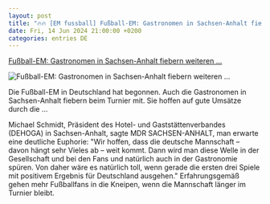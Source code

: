 ```yaml
---
layout: post
title: "🔥🔥 [EM fussball] Fußball-EM: Gastronomen in Sachsen-Anhalt fiebern weiteren ..."
date: Fri, 14 Jun 2024 21:00:00 +0200
categories: entries DE
---
```

[Fußball-EM: Gastronomen in Sachsen-Anhalt fiebern weiteren ...](https://www.mdr.de/nachrichten/sachsen-anhalt/fussball-em-gastronomie-wirtschaft-100.html)

![Fußball-EM: Gastronomen in Sachsen-Anhalt fiebern weiteren ...](https://cdn.mdr.de/sport/fussball_1bl/fussball-fans-110_v-variantBig16x9_wm-true_zc-ecbbafc6.jpg?version=6600)

Die Fußball-EM in Deutschland hat begonnen. Auch die Gastronomen in Sachsen-Anhalt fiebern beim Turnier mit. Sie hoffen auf gute Umsätze durch die ...

Michael Schmidt, Präsident des Hotel- und Gaststättenverbandes (DEHOGA) in Sachsen-Anhalt, sagte MDR SACHSEN-ANHALT, man erwarte eine deutliche Euphorie: "Wir hoffen, dass die deutsche Mannschaft – davon hängt sehr Vieles ab – weit kommt. Dann wird man diese Welle in der Gesellschaft und bei den Fans und natürlich auch in der Gastronomie spüren. Von daher wäre es natürlich toll, wenn gerade die ersten drei Spiele mit positivem Ergebnis für Deutschland ausgehen." Erfahrungsgemäß gehen mehr Fußballfans in die Kneipen, wenn die Mannschaft länger im Turnier bleibt.

